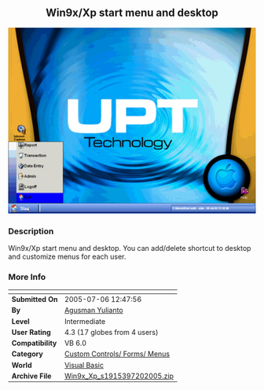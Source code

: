 ﻿<div align="center">

## Win9x/Xp start menu and desktop

<img src="PIC2005720614355332.gif">
</div>

### Description

Win9x/Xp start menu and desktop. You can add/delete shortcut to desktop and customize menus for each user.
 
### More Info
 


<span>             |<span>
---                |---
**Submitted On**   |2005-07-06 12:47:56
**By**             |[Agusman Yulianto](https://github.com/Planet-Source-Code/PSCIndex/blob/master/ByAuthor/agusman-yulianto.md)
**Level**          |Intermediate
**User Rating**    |4.3 (17 globes from 4 users)
**Compatibility**  |VB 6\.0
**Category**       |[Custom Controls/ Forms/  Menus](https://github.com/Planet-Source-Code/PSCIndex/blob/master/ByCategory/custom-controls-forms-menus__1-4.md)
**World**          |[Visual Basic](https://github.com/Planet-Source-Code/PSCIndex/blob/master/ByWorld/visual-basic.md)
**Archive File**   |[Win9x\_Xp\_s1915397202005\.zip](https://github.com/Planet-Source-Code/agusman-yulianto-win9x-xp-start-menu-and-desktop__1-61800/archive/master.zip)








